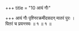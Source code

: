 +++
title = "10 आयं गौः"

+++
आयं गौः पृश्निरक्रमीदसदन् मातरं पुरः ।  
पितरं च प्रयन्त्स्वः ॥ १ ॥ १ ॥